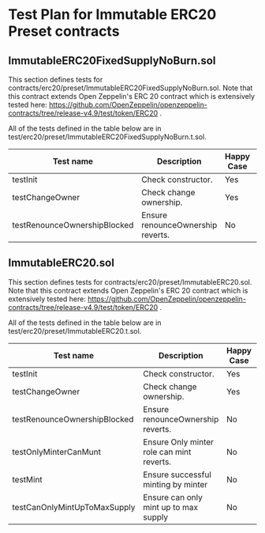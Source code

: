 # Test Plan for Immutable ERC20 Preset contracts

## ImmutableERC20FixedSupplyNoBurn.sol
This section defines tests for contracts/erc20/preset/ImmutableERC20FixedSupplyNoBurn.sol. Note
that this contract extends Open Zeppelin's ERC 20 contract which is extensively tested here:
https://github.com/OpenZeppelin/openzeppelin-contracts/tree/release-v4.9/test/token/ERC20 .

All of the tests defined in the table below are in test/erc20/preset/ImmutableERC20FixedSupplyNoBurn.t.sol.

| Test name                       |Description                                        | Happy Case | Implemented |
|---------------------------------| --------------------------------------------------|------------|-------------|
| testInit                        | Check constructor.                                | Yes        | Yes         |
| testChangeOwner                 | Check change ownership.                           | Yes        | Yes         |
| testRenounceOwnershipBlocked    | Ensure renounceOwnership reverts.                 | No         | Yes         |


## ImmutableERC20.sol
This section defines tests for contracts/erc20/preset/ImmutableERC20.sol. Note
that this contract extends Open Zeppelin's ERC 20 contract which is extensively tested here:
https://github.com/OpenZeppelin/openzeppelin-contracts/tree/release-v4.9/test/token/ERC20 .

All of the tests defined in the table below are in test/erc20/preset/ImmutableERC20.t.sol.

| Test name                       |Description                                        | Happy Case | Implemented |
|---------------------------------| --------------------------------------------------|------------|-------------|
| testInit                        | Check constructor.                                | Yes        | Yes         |
| testChangeOwner                 | Check change ownership.                           | Yes        | Yes         |
| testRenounceOwnershipBlocked    | Ensure renounceOwnership reverts.                 | No         | Yes         |
| testOnlyMinterCanMunt           | Ensure Only minter role can mint reverts.         | No         | Yes         |
| testMint                        | Ensure successful minting by minter               | No         | Yes         |
| testCanOnlyMintUpToMaxSupply    | Ensure can only mint up to max supply             | No         | Yes         |
